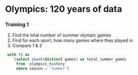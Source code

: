 # Olympics: 120 years of data



### Training 1

1. Find the total number of summer olympic games
2. Find for each sport, how many games where they played in
3. Compare 1 & 2

```sql
 with t1 as
	(select count(distinct games) as total_summer_games
     from  olympics_history
     where season = 'Summer')
```







